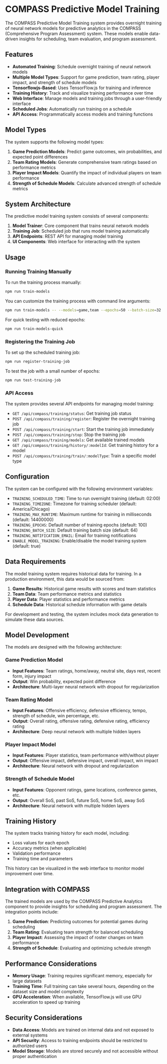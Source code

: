 # COMPASS Predictive Model Training

The COMPASS Predictive Model Training system provides overnight training of neural network models for predictive analytics in the COMPASS (Comprehensive Program Assessment) system. These models enable data-driven insights for scheduling, team evaluation, and program assessment.

## Features

- **Automated Training**: Schedule overnight training of neural network models
- **Multiple Model Types**: Support for game prediction, team rating, player impact, and strength of schedule models
- **Tensorflowjs-Based**: Uses TensorFlow.js for training and inference
- **Training History**: Track and visualize training performance over time
- **Web Interface**: Manage models and training jobs through a user-friendly interface
- **Scheduled Jobs**: Automatically run training on a schedule
- **API Access**: Programmatically access models and training functions

## Model Types

The system supports the following model types:

1. **Game Prediction Models**: Predict game outcomes, win probabilities, and expected point differences
2. **Team Rating Models**: Generate comprehensive team ratings based on performance metrics
3. **Player Impact Models**: Quantify the impact of individual players on team performance
4. **Strength of Schedule Models**: Calculate advanced strength of schedule metrics

## System Architecture

The predictive model training system consists of several components:

1. **Model Trainer**: Core component that trains neural network models
2. **Training Job**: Scheduled job that runs model training automatically
3. **API Endpoints**: REST API for managing model training
4. **UI Components**: Web interface for interacting with the system

## Usage

### Running Training Manually

To run the training process manually:

```bash
npm run train-models
```

You can customize the training process with command line arguments:

```bash
npm run train-models -- --models=game,team --epochs=50 --batch-size=32
```

For quick testing with reduced epochs:

```bash
npm run train-models-quick
```

### Registering the Training Job

To set up the scheduled training job:

```bash
npm run register-training-job
```

To test the job with a small number of epochs:

```bash
npm run test-training-job
```

### API Access

The system provides several API endpoints for managing model training:

- `GET /api/compass/training/status`: Get training job status
- `POST /api/compass/training/register`: Register the overnight training job
- `POST /api/compass/training/start`: Start the training job immediately
- `POST /api/compass/training/stop`: Stop the training job
- `GET /api/compass/training/models`: Get available trained models
- `GET /api/compass/training/history/:modelId`: Get training history for a model
- `POST /api/compass/training/train/:modelType`: Train a specific model type

## Configuration

The system can be configured with the following environment variables:

- `TRAINING_SCHEDULED_TIME`: Time to run overnight training (default: 02:00)
- `TRAINING_TIMEZONE`: Timezone for training scheduler (default: America/Chicago)
- `TRAINING_MAX_RUNTIME`: Maximum runtime for training in milliseconds (default: 14400000)
- `TRAINING_EPOCHS`: Default number of training epochs (default: 100)
- `TRAINING_BATCH_SIZE`: Default training batch size (default: 64)
- `TRAINING_NOTIFICATION_EMAIL`: Email for training notifications
- `ENABLE_MODEL_TRAINING`: Enable/disable the model training system (default: true)

## Data Requirements

The model training system requires historical data for training. In a production environment, this data would be sourced from:

1. **Game Results**: Historical game results with scores and team statistics
2. **Team Data**: Team performance metrics and statistics
3. **Player Data**: Player statistics and performance metrics
4. **Schedule Data**: Historical schedule information with game details

For development and testing, the system includes mock data generation to simulate these data sources.

## Model Development

The models are designed with the following architecture:

### Game Prediction Model

- **Input Features**: Team ratings, home/away, neutral site, days rest, recent form, injury impact
- **Output**: Win probability, expected point difference
- **Architecture**: Multi-layer neural network with dropout for regularization

### Team Rating Model

- **Input Features**: Offensive efficiency, defensive efficiency, tempo, strength of schedule, win percentage, etc.
- **Output**: Overall rating, offensive rating, defensive rating, efficiency rating
- **Architecture**: Deep neural network with multiple hidden layers

### Player Impact Model

- **Input Features**: Player statistics, team performance with/without player
- **Output**: Offensive impact, defensive impact, overall impact, win impact
- **Architecture**: Neural network with dropout and regularization

### Strength of Schedule Model

- **Input Features**: Opponent ratings, game locations, conference games, etc.
- **Output**: Overall SoS, past SoS, future SoS, home SoS, away SoS
- **Architecture**: Neural network with multiple hidden layers

## Training History

The system tracks training history for each model, including:

- Loss values for each epoch
- Accuracy metrics (when applicable)
- Validation performance
- Training time and parameters

This history can be visualized in the web interface to monitor model improvement over time.

## Integration with COMPASS

The trained models are used by the COMPASS Predictive Analytics component to provide insights for scheduling and program assessment. The integration points include:

1. **Game Prediction**: Predicting outcomes for potential games during scheduling
2. **Team Rating**: Evaluating team strength for balanced scheduling
3. **Player Impact**: Assessing the impact of roster changes on team performance
4. **Strength of Schedule**: Evaluating and optimizing schedule strength

## Performance Considerations

- **Memory Usage**: Training requires significant memory, especially for large datasets
- **Training Time**: Full training can take several hours, depending on the dataset size and model complexity
- **GPU Acceleration**: When available, TensorFlow.js will use GPU acceleration to speed up training

## Security Considerations

- **Data Access**: Models are trained on internal data and not exposed to external systems
- **API Security**: Access to training endpoints should be restricted to authorized users
- **Model Storage**: Models are stored securely and not accessible without proper authentication